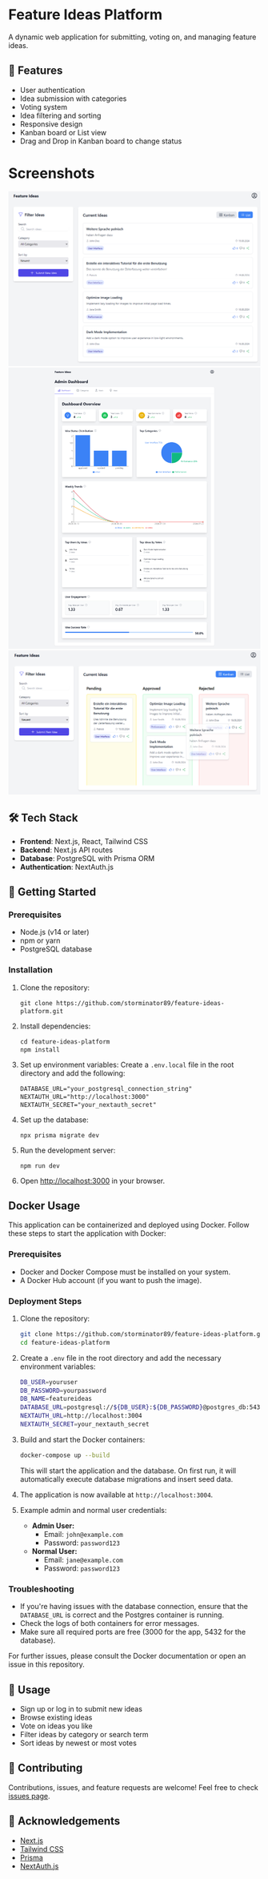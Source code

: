 # Feature Ideas Platform

A dynamic web application for submitting, voting on, and managing feature ideas.

## 🚀 Features

- User authentication
- Idea submission with categories
- Voting system
- Idea filtering and sorting
- Responsive design
- Kanban board or List view
- Drag and Drop in Kanban board to change status

# Screenshots
![Main Page](/public/mainInterface.png)
![Admin Dashboard](/public/admindashboard.png)
![Kanban](/public/kanban.png)


## 🛠 Tech Stack

- **Frontend**: Next.js, React, Tailwind CSS
- **Backend**: Next.js API routes
- **Database**: PostgreSQL with Prisma ORM
- **Authentication**: NextAuth.js

## 🏁 Getting Started

### Prerequisites

- Node.js (v14 or later)
- npm or yarn
- PostgreSQL database

### Installation

1. Clone the repository:
   ```
   git clone https://github.com/storminator89/feature-ideas-platform.git
   ```

2. Install dependencies:
   ```
   cd feature-ideas-platform
   npm install
   ```

3. Set up environment variables:
   Create a `.env.local` file in the root directory and add the following:
   ```
   DATABASE_URL="your_postgresql_connection_string"
   NEXTAUTH_URL="http://localhost:3000"
   NEXTAUTH_SECRET="your_nextauth_secret"
   ```

4. Set up the database:
   ```
   npx prisma migrate dev
   ```

5. Run the development server:
   ```
   npm run dev
   ```

6. Open [http://localhost:3000](http://localhost:3000) in your browser.

## Docker Usage

This application can be containerized and deployed using Docker. Follow these steps to start the application with Docker:

### Prerequisites

- Docker and Docker Compose must be installed on your system.
- A Docker Hub account (if you want to push the image).

### Deployment Steps

1. Clone the repository:

    ```bash
    git clone https://github.com/storminator89/feature-ideas-platform.git
    cd feature-ideas-platform
    ```

2. Create a `.env` file in the root directory and add the necessary environment variables:

    ```bash
    DB_USER=youruser
    DB_PASSWORD=yourpassword
    DB_NAME=featureideas
    DATABASE_URL=postgresql://${DB_USER}:${DB_PASSWORD}@postgres_db:5432/${DB_NAME}
    NEXTAUTH_URL=http://localhost:3004
    NEXTAUTH_SECRET=your_nextauth_secret
    ```

3. Build and start the Docker containers:

    ```bash
    docker-compose up --build
    ```

    This will start the application and the database. On first run, it will automatically execute database migrations and insert seed data.

4. The application is now available at `http://localhost:3004`.

5. Example admin and normal user credentials:

    - **Admin User:** 
        - Email: `john@example.com`
        - Password: `password123`
    - **Normal User:** 
        - Email: `jane@example.com`
        - Password: `password123`

### Troubleshooting

- If you're having issues with the database connection, ensure that the `DATABASE_URL` is correct and the Postgres container is running.
- Check the logs of both containers for error messages.
- Make sure all required ports are free (3000 for the app, 5432 for the database).

For further issues, please consult the Docker documentation or open an issue in this repository.

## 📝 Usage

- Sign up or log in to submit new ideas
- Browse existing ideas
- Vote on ideas you like
- Filter ideas by category or search term
- Sort ideas by newest or most votes

## 🤝 Contributing

Contributions, issues, and feature requests are welcome! Feel free to check [issues page](https://github.com/storminator89/feature-ideas-platform/issues).


## 👏 Acknowledgements

- [Next.js](https://nextjs.org/)
- [Tailwind CSS](https://tailwindcss.com/)
- [Prisma](https://www.prisma.io/)
- [NextAuth.js](https://next-auth.js.org/)